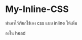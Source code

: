 # My-Inline-CSS
 ทำเอาไว้เรียกใช้เอง css แบบ inline
ให้เพิ่ม 
<link rel="stylesheet" type="text/css" href="https://my-inline-css.vercel.app/style.css">
ลงใน head